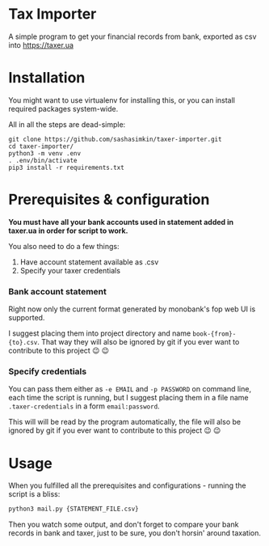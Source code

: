 Tax Importer
====

A simple program to get your financial records from bank, exported as csv into https://taxer.ua

Installation
====

You might want to use virtualenv for installing this, or you can install required packages system-wide.

All in all the steps are dead-simple:
```
git clone https://github.com/sashasimkin/taxer-importer.git
cd taxer-importer/
python3 -m venv .env
. .env/bin/activate
pip3 install -r requirements.txt
```

Prerequisites & configuration
====

**You must have all your bank accounts used in statement added in taxer.ua in order for script to work.**

You also need to do a few things:

1. Have account statement available as .csv
2. Specify your taxer credentials

### Bank account statement

Right now only the current format generated by monobank's fop web UI is supported.

I suggest placing them into project directory and name `book-{from}-{to}.csv`. That way they will also be ignored by git if you ever want to contribute to this project :wink: :wink:

### Specify credentials

You can pass them either as `-e EMAIL` and `-p PASSWORD` on command line, each time the script is running, but I suggest placing them in a file name `.taxer-credentials` in a form `email:password`.

This will will be read by the program automatically, the file  will also be ignored by git if you ever want to contribute to this project :wink: :wink:

Usage
====

When you fulfilled all the prerequisites and configurations - running the script is a bliss:

```bash
python3 mail.py {STATEMENT_FILE.csv}
```

Then you watch some output, and don't forget to compare your bank records in bank and taxer, just to be sure, you don't horsin' around taxation.
